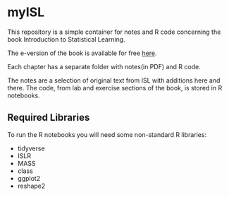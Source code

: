 # myISL

This repository is a simple container for notes and R code concerning the book Introduction to Statistical Learning.

The e-version of the book is available for free [here][1].

[1]: <http://www-bcf.usc.edu/~gareth/ISL/> "Introduction to Stastical Learning"

Each chapter has a separate folder with notes(in PDF) and R code.

The notes are a selection of original text from ISL with additions here and there.
The code, from lab and exercise sections of the book, is stored in R notebooks.


## Required Libraries

To run the R notebooks you will need some non-standard R libraries:

* tidyverse
* ISLR
* MASS
* class
* ggplot2
* reshape2
